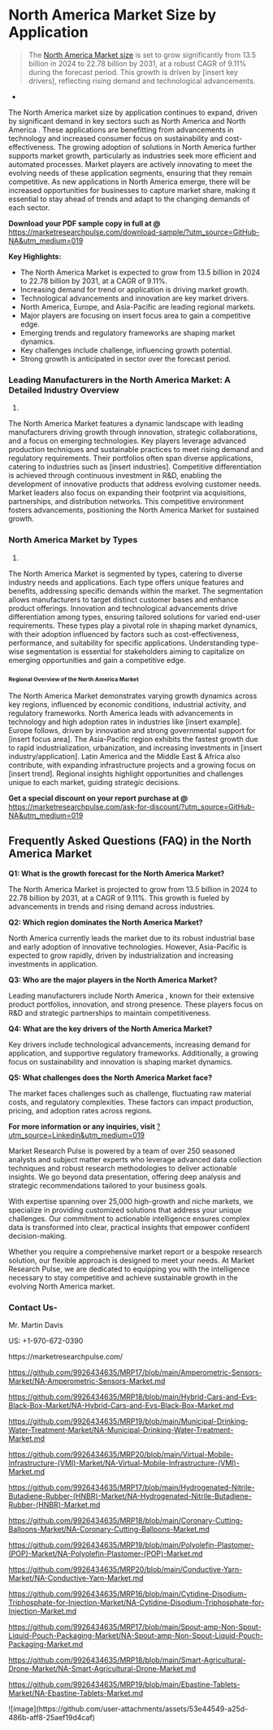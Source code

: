 <h1>North America  Market&nbsp;Size by Application</h1><blockquote><p>The <a href="https://marketresearchpulse.com/download-sample/?utm_source=GitHub-NA&amp;utm_medium=019">North America  Market size</a> is set to grow significantly from 13.5 billion in 2024 to 22.78 billion by 2031, at a robust CAGR of 9.11% during the forecast period. This growth is driven by [insert key drivers], reflecting rising demand and technological advancements.</p></blockquote><ul><li></li></ul><p>The North America  market size by application continues to expand, driven by significant demand in key sectors such as North America  and North America . These applications are benefitting from advancements in technology and increased consumer focus on sustainability and cost-effectiveness. The growing adoption of solutions in North America  further supports market growth, particularly as industries seek more efficient and automated processes. Market players are actively innovating to meet the evolving needs of these application segments, ensuring that they remain competitive. As new applications in North America  emerge, there will be increased opportunities for businesses to capture market share, making it essential to stay ahead of trends and adapt to the changing demands of each sector.</p><p><strong>Download your PDF sample copy in full at @ </strong><a href="https://marketresearchpulse.com/download-sample/?utm_source=GitHub-NA&amp;utm_medium=019">https://marketresearchpulse.com/download-sample/?utm_source=GitHub-NA&amp;utm_medium=019</a></p><p><strong>Key Highlights: </strong></p><ul><li>The North America  Market is expected to grow from 13.5 billion in 2024 to 22.78 billion by 2031, at a CAGR of 9.11%.</li><li>Increasing demand for trend or application is driving market growth.</li><li>Technological advancements and innovation are key market drivers.</li><li>North America, Europe, and Asia-Pacific are leading regional markets.</li><li>Major players are focusing on insert focus area to gain a competitive edge.</li><li>Emerging trends and regulatory frameworks are shaping market dynamics.</li><li>Key challenges include challenge, influencing growth potential.</li><li>Strong growth is anticipated in sector over the forecast period.</li></ul><h3>Leading Manufacturers in the North America  Market: A Detailed Industry Overview</h3><ol><li></li></ol><div class="flex max-w-full flex-col flex-grow"><div class="min-h-8 text-message flex w-full flex-col items-end gap-2 whitespace-normal break-words [.text-message+&amp;]:mt-5" dir="auto" data-message-author-role="assistant" data-message-id="fd8432e4-4910-450d-b182-61b7bfb0a01f" data-message-model-slug="gpt-4o"><div class="flex w-full flex-col gap-1 empty:hidden first:pt-[3px]"><div class="markdown prose w-full break-words dark:prose-invert light"><p>The North America  Market features a dynamic landscape with leading manufacturers driving growth through innovation, strategic collaborations, and a focus on emerging technologies. Key players leverage advanced production techniques and sustainable practices to meet rising demand and regulatory requirements. Their portfolios often span diverse applications, catering to industries such as [insert industries]. Competitive differentiation is achieved through continuous investment in R&amp;D, enabling the development of innovative products that address evolving customer needs. Market leaders also focus on expanding their footprint via acquisitions, partnerships, and distribution networks. This competitive environment fosters advancements, positioning the North America  Market for sustained growth.</p></div></div></div></div><h3>North America  Market by Types</h3><ol><li></li></ol><div class="flex max-w-full flex-col flex-grow"><div class="min-h-8 text-message flex w-full flex-col items-end gap-2 whitespace-normal break-words [.text-message+&amp;]:mt-5" dir="auto" data-message-author-role="assistant" data-message-id="084470be-0bb7-4664-bddf-5156b4f41249" data-message-model-slug="gpt-4o-mini"><div class="flex w-full flex-col gap-1 empty:hidden first:pt-[3px]"><div class="markdown prose w-full break-words dark:prose-invert light"><p>The North America  Market is segmented by types, catering to diverse industry needs and applications. Each type offers unique features and benefits, addressing specific demands within the market. The segmentation allows manufacturers to target distinct customer bases and enhance product offerings. Innovation and technological advancements drive differentiation among types, ensuring tailored solutions for varied end-user requirements. These types play a pivotal role in shaping market dynamics, with their adoption influenced by factors such as cost-effectiveness, performance, and suitability for specific applications. Understanding type-wise segmentation is essential for stakeholders aiming to capitalize on emerging opportunities and gain a competitive edge.</p></div></div></div></div><h3><span style="font-size: 11px;">Regional Overview of the North America  Market</span></h3><div class="flex max-w-full flex-col flex-grow"><div class="min-h-8 text-message flex w-full flex-col items-end gap-2 whitespace-normal break-words [.text-message+&amp;]:mt-5" dir="auto" data-message-author-role="assistant" data-message-id="e9038762-ce64-4e30-91c9-9bd413514231" data-message-model-slug="gpt-4o-mini"><div class="flex w-full flex-col gap-1 empty:hidden first:pt-[3px]"><div class="markdown prose w-full break-words dark:prose-invert light"><p>The North America  Market demonstrates varying growth dynamics across key regions, influenced by economic conditions, industrial activity, and regulatory frameworks. North America leads with advancements in technology and high adoption rates in industries like [insert example]. Europe follows, driven by innovation and strong governmental support for [insert focus area]. The Asia-Pacific region exhibits the fastest growth due to rapid industrialization, urbanization, and increasing investments in [insert industry/application]. Latin America and the Middle East &amp; Africa also contribute, with expanding infrastructure projects and a growing focus on [insert trend]. Regional insights highlight opportunities and challenges unique to each market, guiding strategic decisions.</p></div></div></div></div><p><strong>Get a special discount on your report purchase at @ </strong><a href="https://marketresearchpulse.com/ask-for-discount/?utm_source=GitHub-NA&amp;utm_medium=019">https://marketresearchpulse.com/ask-for-discount/?utm_source=GitHub-NA&amp;utm_medium=019</a></p><h2>Frequently Asked Questions (FAQ) in the North America  Market</h2><p><strong>Q1: What is the growth forecast for the North America  Market?</strong></p><p>The North America  Market is projected to grow from 13.5 billion in 2024 to 22.78 billion by 2031, at a CAGR of 9.11%. This growth is fueled by advancements in trends and rising demand across industries.</p><p><strong>Q2: Which region dominates the North America  Market?</strong></p><p>North America currently leads the market due to its robust industrial base and early adoption of innovative technologies. However, Asia-Pacific is expected to grow rapidly, driven by industrialization and increasing investments in application.</p><p><strong>Q3: Who are the major players in the North America  Market?</strong></p><p>Leading manufacturers include North America , known for their extensive product portfolios, innovation, and strong presence. These players focus on R&amp;D and strategic partnerships to maintain competitiveness.</p><p><strong>Q4: What are the key drivers of the North America  Market?</strong></p><p>Key drivers include technological advancements, increasing demand for application, and supportive regulatory frameworks. Additionally, a growing focus on sustainability and innovation is shaping market dynamics.</p><p><strong>Q5: What challenges does the North America  Market face?</strong></p><p>The market faces challenges such as challenge, fluctuating raw material costs, and regulatory complexities. These factors can impact production, pricing, and adoption rates across regions.</p><p><strong>For more information or any inquiries, visit&nbsp;</strong><a href="?utm_source=Linkedin&utm_medium=019">?utm_source=Linkedin&utm_medium=019</a></p><p>Market Research Pulse is powered by a team of over 250 seasoned analysts and subject matter experts who leverage advanced data collection techniques and robust research methodologies to deliver actionable insights. We go beyond data presentation, offering deep analysis and strategic recommendations tailored to your business goals.</p><p>With expertise spanning over 25,000 high-growth and niche markets, we specialize in providing customized solutions that address your unique challenges. Our commitment to actionable intelligence ensures complex data is transformed into clear, practical insights that empower confident decision-making.</p><p>Whether you require a comprehensive market report or a bespoke research solution, our flexible approach is designed to meet your needs. At Market Research Pulse, we are dedicated to equipping you with the intelligence necessary to stay competitive and achieve sustainable growth in the evolving North America  market.</p><h3><strong>Contact Us-</strong></h3><p>Mr. Martin Davis</p><p>US: +1-970-672-0390</p><p>https://marketresearchpulse.com/</p><p><a href="https://github.com/9926434635/MRP17/blob/main/Amperometric-Sensors-Market/NA-Amperometric-Sensors-Market.md">https://github.com/9926434635/MRP17/blob/main/Amperometric-Sensors-Market/NA-Amperometric-Sensors-Market.md</a></p><p><a href="https://github.com/9926434635/MRP18/blob/main/Hybrid-Cars-and-Evs-Black-Box-Market/NA-Hybrid-Cars-and-Evs-Black-Box-Market.md">https://github.com/9926434635/MRP18/blob/main/Hybrid-Cars-and-Evs-Black-Box-Market/NA-Hybrid-Cars-and-Evs-Black-Box-Market.md</a></p><p><a href="https://github.com/9926434635/MRP19/blob/main/Municipal-Drinking-Water-Treatment-Market/NA-Municipal-Drinking-Water-Treatment-Market.md">https://github.com/9926434635/MRP19/blob/main/Municipal-Drinking-Water-Treatment-Market/NA-Municipal-Drinking-Water-Treatment-Market.md</a></p><p><a href="https://github.com/9926434635/MRP20/blob/main/Virtual-Mobile-Infrastructure-(VMI)-Market/NA-Virtual-Mobile-Infrastructure-(VMI)-Market.md">https://github.com/9926434635/MRP20/blob/main/Virtual-Mobile-Infrastructure-(VMI)-Market/NA-Virtual-Mobile-Infrastructure-(VMI)-Market.md</a></p><p><a href="https://github.com/9926434635/MRP17/blob/main/Hydrogenated-Nitrile-Butadiene-Rubber-(HNBR)-Market/NA-Hydrogenated-Nitrile-Butadiene-Rubber-(HNBR)-Market.md">https://github.com/9926434635/MRP17/blob/main/Hydrogenated-Nitrile-Butadiene-Rubber-(HNBR)-Market/NA-Hydrogenated-Nitrile-Butadiene-Rubber-(HNBR)-Market.md</a></p><p><a href="https://github.com/9926434635/MRP18/blob/main/Coronary-Cutting-Balloons-Market/NA-Coronary-Cutting-Balloons-Market.md">https://github.com/9926434635/MRP18/blob/main/Coronary-Cutting-Balloons-Market/NA-Coronary-Cutting-Balloons-Market.md</a></p><p><a href="https://github.com/9926434635/MRP19/blob/main/Polyolefin-Plastomer-(POP)-Market/NA-Polyolefin-Plastomer-(POP)-Market.md">https://github.com/9926434635/MRP19/blob/main/Polyolefin-Plastomer-(POP)-Market/NA-Polyolefin-Plastomer-(POP)-Market.md</a></p><p><a href="https://github.com/9926434635/MRP20/blob/main/Conductive-Yarn-Market/NA-Conductive-Yarn-Market.md">https://github.com/9926434635/MRP20/blob/main/Conductive-Yarn-Market/NA-Conductive-Yarn-Market.md</a></p><p><a href="https://github.com/9926434635/MRP16/blob/main/Cytidine-Disodium-Triphosphate-for-Injection-Market/NA-Cytidine-Disodium-Triphosphate-for-Injection-Market.md">https://github.com/9926434635/MRP16/blob/main/Cytidine-Disodium-Triphosphate-for-Injection-Market/NA-Cytidine-Disodium-Triphosphate-for-Injection-Market.md</a></p><p><a href="https://github.com/9926434635/MRP17/blob/main/Spout-amp-Non-Spout-Liquid-Pouch-Packaging-Market/NA-Spout-amp-Non-Spout-Liquid-Pouch-Packaging-Market.md">https://github.com/9926434635/MRP17/blob/main/Spout-amp-Non-Spout-Liquid-Pouch-Packaging-Market/NA-Spout-amp-Non-Spout-Liquid-Pouch-Packaging-Market.md</a></p><p><a href="https://github.com/9926434635/MRP18/blob/main/Smart-Agricultural-Drone-Market/NA-Smart-Agricultural-Drone-Market.md">https://github.com/9926434635/MRP18/blob/main/Smart-Agricultural-Drone-Market/NA-Smart-Agricultural-Drone-Market.md</a></p><p><a href="https://github.com/9926434635/MRP19/blob/main/Ebastine-Tablets-Market/NA-Ebastine-Tablets-Market.md">https://github.com/9926434635/MRP19/blob/main/Ebastine-Tablets-Market/NA-Ebastine-Tablets-Market.md</a></p>
![image](https://github.com/user-attachments/assets/53e44549-a25d-486b-aff8-25aef19d4caf)
